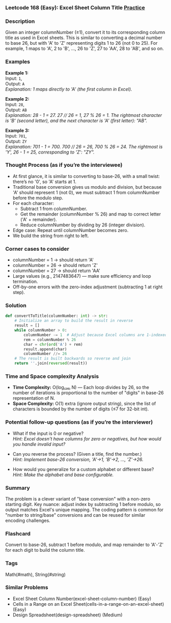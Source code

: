 ### Leetcode 168 (Easy): Excel Sheet Column Title [Practice](https://leetcode.com/problems/excel-sheet-column-title)

### Description  
Given an integer columnNumber (≥1), convert it to its corresponding column title as used in Excel sheets. This is similar to converting a decimal number to base 26, but with 'A' to 'Z' representing digits 1 to 26 (not 0 to 25). For example, 1 maps to 'A', 2 to 'B', ..., 26 to 'Z', 27 to 'AA', 28 to 'AB', and so on.

### Examples  

**Example 1:**  
Input: `1`,  
Output: `A`  
*Explanation: 1 maps directly to 'A' (the first column in Excel).*

**Example 2:**  
Input: `28`,  
Output: `AB`  
*Explanation: 28 - 1 = 27. 27 // 26 = 1, 27 % 26 = 1. The rightmost character is 'B' (second letter), and the next character is 'A' (first letter): "AB".*

**Example 3:**  
Input: `701`,  
Output: `ZY`  
*Explanation: 701 - 1 = 700. 700 // 26 = 26, 700 % 26 = 24. The rightmost is 'Y', 26 - 1 = 25, corresponding to 'Z': "ZY".*

### Thought Process (as if you’re the interviewee)  

- At first glance, it is similar to converting to base-26, with a small twist: there’s no '0', so 'A' starts at 1.
- Traditional base conversion gives us modulo and division, but because 'A' should represent 1 (not 0), we must subtract 1 from columnNumber before the modulo step.
- For each character:
  - Subtract 1 from columnNumber.
  - Get the remainder (columnNumber % 26) and map to correct letter ('A' + remainder).
  - Reduce columnNumber by dividing by 26 (integer division).
- Edge case: Repeat until columnNumber becomes zero.
- We build the string from right to left.

### Corner cases to consider  
- columnNumber = 1 → should return 'A'
- columnNumber = 26 → should return 'Z'
- columnNumber = 27 → should return 'AA'
- Large values (e.g., 2147483647) — make sure efficiency and loop termination.
- Off-by-one errors with the zero-index adjustment (subtracting 1 at right step).

### Solution

```python
def convertToTitle(columnNumber: int) -> str:
    # Initialize an array to build the result in reverse
    result = []
    while columnNumber > 0:
        columnNumber -= 1  # Adjust because Excel columns are 1-indexed
        rem = columnNumber % 26
        char = chr(ord('A') + rem)
        result.append(char)
        columnNumber //= 26
    # The result is built backwards so reverse and join
    return ''.join(reversed(result))
```

### Time and Space complexity Analysis  

- **Time Complexity:** O(log₍₂₆₎ N) — Each loop divides by 26, so the number of iterations is proportional to the number of "digits" in base-26 representation of N.
- **Space Complexity:** O(1) extra (ignore output string), since the list of characters is bounded by the number of digits (≤7 for 32-bit int).

### Potential follow-up questions (as if you’re the interviewer)  

- What if the input is 0 or negative?  
  *Hint: Excel doesn't have columns for zero or negatives, but how would you handle invalid input?*

- Can you reverse the process? (Given a title, find the number.)  
  *Hint: Implement base-26 conversion, 'A'→1, 'B'→2, ..., 'Z'→26.*

- How would you generalize for a custom alphabet or different base?  
  *Hint: Make the alphabet and base configurable.*

### Summary
The problem is a clever variant of "base conversion" with a non-zero starting digit. Key nuance: adjust index by subtracting 1 before modulo, so output matches Excel's unique mapping. The coding pattern is common for "number to string/base" conversions and can be reused for similar encoding challenges.


### Flashcard
Convert to base-26, subtract 1 before modulo, and map remainder to 'A'-'Z' for each digit to build the column title.

### Tags
Math(#math), String(#string)

### Similar Problems
- Excel Sheet Column Number(excel-sheet-column-number) (Easy)
- Cells in a Range on an Excel Sheet(cells-in-a-range-on-an-excel-sheet) (Easy)
- Design Spreadsheet(design-spreadsheet) (Medium)